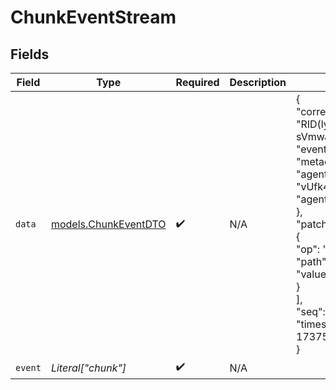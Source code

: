 # ChunkEventStream


## Fields

| Field                                                                                                                                                                                                                                                    | Type                                                                                                                                                                                                                                                     | Required                                                                                                                                                                                                                                                 | Description                                                                                                                                                                                                                                              | Example                                                                                                                                                                                                                                                  |
| -------------------------------------------------------------------------------------------------------------------------------------------------------------------------------------------------------------------------------------------------------- | -------------------------------------------------------------------------------------------------------------------------------------------------------------------------------------------------------------------------------------------------------- | -------------------------------------------------------------------------------------------------------------------------------------------------------------------------------------------------------------------------------------------------------- | -------------------------------------------------------------------------------------------------------------------------------------------------------------------------------------------------------------------------------------------------------- | -------------------------------------------------------------------------------------------------------------------------------------------------------------------------------------------------------------------------------------------------------- |
| `data`                                                                                                                                                                                                                                                   | [models.ChunkEventDTO](../models/chunkeventdto.md)                                                                                                                                                                                                       | :heavy_check_mark:                                                                                                                                                                                                                                       | N/A                                                                                                                                                                                                                                                      | {<br/>"correlation_id": "RID(lyH-sVmwJO)::Y8oBzYT4CQ",<br/>"event_id": "o5kf8vKzI5",<br/>"metadata": {<br/>"agent_id": "vUfk4PgjTm",<br/>"agent_name": "Drizzle"<br/>},<br/>"patches": [<br/>{<br/>"op": "add",<br/>"path": "/-",<br/>"value": " currently"<br/>}<br/>],<br/>"seq": 0,<br/>"timestamp": 1737503088<br/>} |
| `event`                                                                                                                                                                                                                                                  | *Literal["chunk"]*                                                                                                                                                                                                                                       | :heavy_check_mark:                                                                                                                                                                                                                                       | N/A                                                                                                                                                                                                                                                      |                                                                                                                                                                                                                                                          |